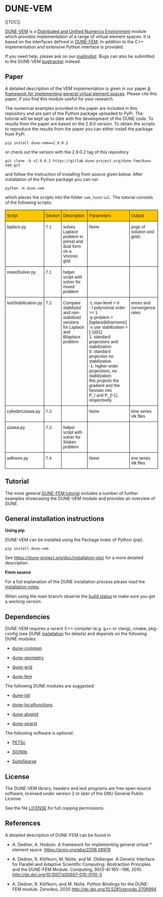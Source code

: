 DUNE-VEM
========

[[_TOC_]]

[DUNE-VEM][20] is a [Distributed and Unified Numerics Environment][1]
module which provides implementation of a range of virtual element
spaces. It is based on the interfaces defined in [DUNE-FEM][0].
In addition to the C++ implementation and extensive Python interface
is provided.

If you need help, please ask on our [mailinglist][5]. Bugs can also be submitted
to the DUNE-VEM [bugtracker][6] instead.

Paper
-----

A detailed description of the VEM implementation is given in our paper
[A framework for implementing general virtual element spaces][21].
Please cite this paper, if you find this module useful for your research.

The numerical examples provided in the paper are included in this repository
and are part of the Python package uploaded to PyPi. The tutorial will be
kept up to date with the development of the DUNE code. To results from the
paper are based on the 2.9.0 version.
To obtain the scripts to reproduce the results from the paper you can
either install the package from PyPi
```
pip install dune-vem==2.9.0.2
```
or check out the version with the 2.9.0.2 tag of this repository
```
git clone -b v2.9.0.2 https://gitlab.dune-project.org/dune-fem/dune-vem.git
```
and follow the instruction of installing from source given below.
After installation of the Python package you can run
```
python -m dune.vem
```
which places the scripts into the folder ``vem_tutorial``. The tutorial
consists of the following scripts:

<style type="text/css">
.tg  {border-collapse:collapse;border-spacing:0;}
.tg td{border-color:black;border-style:solid;border-width:1px;font-family:Arial, sans-serif;font-size:14px;
  overflow:hidden;padding:10px 5px;word-break:normal;}
.tg th{border-color:black;border-style:solid;border-width:1px;font-family:Arial, sans-serif;font-size:14px;
  font-weight:normal;overflow:hidden;padding:10px 5px;word-break:normal;}
.tg .tg-jlhb{background-color:#ffc702;border-color:#000000;text-align:left;vertical-align:top}
.tg .tg-0lax{text-align:left;vertical-align:top}
</style>
<table class="tg">
<thead>
  <tr>
    <th class="tg-jlhb">Script</th>
    <th class="tg-jlhb">Section</th>
    <th class="tg-jlhb">Description</th>
    <th class="tg-jlhb">Parameters</th>
    <th class="tg-jlhb">Output</th>
  </tr>
</thead>
<tbody>
  <tr>
    <td class="tg-0lax">laplace.py</td>
    <td class="tg-0lax">7.1</td>
    <td class="tg-0lax">solves Laplace problem in <br>primal and dual form on a Voronoi grid</td>
    <td class="tg-0lax">None</td>
    <td class="tg-0lax">pngs of solution and grids</td>
  </tr>
  <tr>
    <td class="tg-0lax">mixedSolver.py</td>
    <td class="tg-0lax">7.1<br></td>
    <td class="tg-0lax">helper script with solver for mixed problem</td>
    <td class="tg-0lax"></td>
    <td class="tg-0lax"></td>
  </tr>
  <tr>
    <td class="tg-0lax">testStabilization.py</td>
    <td class="tg-0lax">7.2</td>
    <td class="tg-0lax">Compare stabilized and non-stabilized versions<br>for Laplace and Bilaplace problem<br></td>
    <td class="tg-0lax">-L max-level &gt; 0<br>- l polynomial order &gt;= 1<br>-p problem = [laplace|biharmonic]<br>-s use stabilization = [-1|0|1]<br>     1: standard projections and stabilization<br>     0: standard projection no stabilization<br>    -1: higher order projections, no stabilization<br>         this projects the gradient and the hessian into <br>         P_l and P_{l-1}, respectively.</td>
    <td class="tg-0lax">errors and convergence rates</td>
  </tr>
  <tr>
    <td class="tg-0lax">cylinderUzawa.py</td>
    <td class="tg-0lax">7.3<br></td>
    <td class="tg-0lax"></td>
    <td class="tg-0lax">None</td>
    <td class="tg-0lax">time series vtk files</td>
  </tr>
  <tr>
    <td class="tg-0lax">uzawa.py</td>
    <td class="tg-0lax">7.3<br></td>
    <td class="tg-0lax">helper script with solver for Stokes problem</td>
    <td class="tg-0lax"></td>
    <td class="tg-0lax"></td>
  </tr>
  <tr>
    <td class="tg-0lax">willmore.py</td>
    <td class="tg-0lax">7.4</td>
    <td class="tg-0lax"></td>
    <td class="tg-0lax">None</td>
    <td class="tg-0lax">ime series vtk files</td>
  </tr>
</tbody>
</table>

Tutorial
--------

The more general [DUNE-FEM tutorial][18] includes a number of further examples showcasing the DUNE-VEM module
and provides an overview of DUNE.


General installation instructions
---------------------------------

**Using pip**

DUNE-VEM can be installed using the Package Index of Python (pip).

```
pip install dune-vem
```

See https://dune-project.org/doc/installation-pip/ for a more detailed
description.

**From source**

For a full explanation of the DUNE installation process please read
the [installation notes][2].

When using the main branch observe the [build status][19]
to make sure you get a working version.

Dependencies
------------

DUNE-VEM requires a recent C++ compiler (e.g. g++ or clang),
cmake, pkg-config (see DUNE [installation][2] for details)
and depends on the following DUNE modules:

* [dune-common][10]

* [dune-geometry][11]

* [dune-grid][12]

* [dune-fem][12]

The following DUNE modules are suggested:

* [dune-istl][13]

* [dune-localfunctions][14]

* [dune-alugrid][8]

* [dune-spgrid][9]

The following software is optional:

* [PETSc][3]

* [SIONlib][16]

* [SuiteSparse][15]

License
-------

The DUNE-VEM library, headers and test programs are free open-source software,
licensed under version 2 or later of the GNU General Public License.

See the file [LICENSE][7] for full copying permissions.


References
----------

A detailed description of DUNE-FEM can be found in

* A. Dedner, A. Hodson. A framework for implementing general virtual * element space.
  https://arxiv.org/abs/2208.08978

* A. Dedner, R. Klöfkorn, M. Nolte, and M. Ohlberger. A Generic Interface for Parallel and Adaptive Scientific Computing:
  Abstraction Principles and the DUNE-FEM Module.
  Computing, 90(3-4):165--196, 2010. http://dx.doi.org/10.1007/s00607-010-0110-3

* A. Dedner, R. Klöfkorn, and M. Nolte. Python Bindings for the DUNE-FEM module.
  Zenodoo, 2020 http://dx.doi.org/10.5281/zenodo.3706994


 [0]: https://www.dune-project.org/modules/dune-fem/
 [1]: https://www.dune-project.org
 [2]: https://www.dune-project.org/doc/installation/
 [3]: http://www.mcs.anl.gov/petsc/
 [4]: http://eigen.tuxfamily.org
 [5]: http://lists.dune-project.org/mailman/listinfo/dune-fem
 [6]: http://gitlab.dune-project.org/dune-fem/dune-fem/issues
 [7]: LICENSE.md
 [8]: http://gitlab.dune-project.org/extensions/dune-alugrid
 [9]: http://gitlab.dune-project.org/extensions/dune-spgrid
 [10]: http://gitlab.dune-project.org/core/dune-common
 [11]: http://gitlab.dune-project.org/core/dune-geometry
 [12]: http://gitlab.dune-project.org/core/dune-grid
 [13]: http://gitlab.dune-project.org/core/dune-istl
 [14]: http://gitlab.dune-project.org/core/dune-localfunctions
 [15]: http://faculty.cse.tamu.edu/davis/suitesparse.html
 [16]: http://www.fz-juelich.de/jsc/sionlib
 [17]: http://icl.cs.utk.edu/papi/software/index.html
 [18]: https://dune-project.org/sphinx/content/sphinx/dune-fem/
 [19]: https://gitlab.dune-project.org/dune-fem/dune-fem/-/pipelines/
 [20]: https://www.dune-project.org/modules/dune-vem/
 [21]: https://arxiv.org/abs/2208.08978
